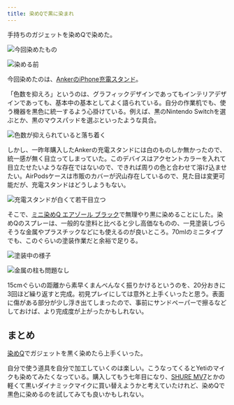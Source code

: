 ```yaml
---
title: 染めQで黒に染まれ
---
```

手持ちのガジェットを染めQで染めた。

![](https://lh4.googleusercontent.com/CvwjPc6anvLzvTlT_isHeo6HthabDggPWqMQSsSa3AsyzXE2Z7wwaeL_1gsM48r1ZZAhO3Ow-1HgYTrGsGQy8oOoITBkLUBF0QVArkdWmaXN-tS3BbEYvYh1BeI_MvZtMmLIKoQVVX2yGjC54VSNuw "今回染めたもの")

![](https://lh4.googleusercontent.com/MOq119MSeYV5JXSKqwtnuQpgz2MiJmmmupqwX9j-YbcDBUzzgCYKoNwXX2TbU0eUxed9wJGdRKcP1yPiFHuoC_UetZZQ8zzHbR6-PHp2P4fKVGbyhdamhuPSCwHXo8jAg4YxL5_-pU-NmpvfDofcrw "染める前")

今回染めたのは、[AnkerのiPhone充電スタンド](https://r7kamura.com/articles/2021-09-06-anker-iphone-stand)。

「色数を抑えろ」というのは、グラフィックデザインであってもインテリアデザインであっても、基本中の基本としてよく語られている。自分の作業机でも、使う機器を黒色に統一するよう心掛けている。例えば、黒のNintendo Switchを選ぶとか、黒のマウスパッドを選ぶといったような具合。

![](https://lh6.googleusercontent.com/E1GsfrRiP76oMp-MBbnKh7mylApHjUPXs3GDi9uwPPlkrOt6uU2o57FiPc9BX6ZQVQfJvQ_9AwHGqtP2QVegSZAzycEDR1M_RWXR5DtskGDzTg58JZn1iqipjPt5sJ1D7m6HjIla5WL3dIk9gpyPgQ "色数が抑えられていると落ち着く")

しかし、一昨年購入したAnkerの充電スタンドには白のものしか無かったので、統一感が無く目立ってしまっていた。このデバイスはアクセントカラーを入れて目立たせたいような存在ではないので、できれば周りの色と合わせて溶け込ませたい。AirPodsケースは市販のカバーが沢山存在しているので、見た目は変更可能だが、充電スタンドはどうしようもない。

![](https://lh4.googleusercontent.com/A4n53B_MzSaxwxEM1TlgUu1QyjQj3lso_ziAWDHYekmOd46ZiE-xNfeUAQV1rmcxW6jsYKkIiaj0Ri8aB7H6NqzNb1LO13crwd4rmM3mAh39B6eUpb4blq5l3FtwwQ2hzxZVSGlHbf9xUik4hAhngw "充電スタンドが白くて若干目立つ")

そこで、[ミニ染めQ エアゾール ブラック](https://www.amazon.co.jp/dp/B003QMFUKO)で無理やり黒に染めることにした。染めQのスプレーは、一般的な塗料と比べると少し高価なものの、一見塗装しづらそうな金属やプラスチックなどにも使えるのが良いところ。70mlのミニタイプでも、このぐらいの塗装作業だと余裕で足りる。

![](https://lh6.googleusercontent.com/IsPjvgV2S9ExsAEo8RfNsIw8lB6Nh_Jo8tnOQwjU9PToaXk2u7Dl949UzlMbDDaFJ3q-6lFu3rufSR4bm0g_EgMcjkkT-ia4MKZESkqPusFWCXFxnS3nLsPkkF2J2KUzS9dBMKYfklM2h64AJ08IIQ "塗装中の様子")

![](https://lh3.googleusercontent.com/aijqdRen7RYTZQ2JKSpEGYG3HlAZr4w9Cqwty-bh8oYlYQo_6GD6g6ycxbDNI4W_Jld1SjiGVtMD7NkBXSsjP7wsmFPEMBq4WOiSKW5KC7r11BtcgXBmuJO-eUvXhUxLo_2Krws2F7JSedceIots8g "金属の柱も問題なし")

15cmぐらいの距離から素早くまんべんなく振りかけるというのを、20分おきに3回ほど繰り返すと完成。初見プレイにしては意外と上手くいったと思う。表面に傷がある部分が少し浮き出てしまったので、事前にサンドペーパーで擦るなどしておけば、より完成度が上がったかもしれない。

まとめ
---

[染めQ](https://www.amazon.co.jp/dp/B003QMFUKO)でガジェットを黒く染めたら上手くいった。

自分で使う道具を自分で加工していくのは楽しい。こうなってくるとYetiのマイクも染めてみたくなっている。購入してもう七年目になり、[SHURE MV7](https://www.amazon.co.jp/dp/B08KY7G1GV)とかの軽くて黒いダイナミックマイクに買い替えようかと考えていたけれど、染めQで黒色に染めるのを試してみても良いかもしれない。
